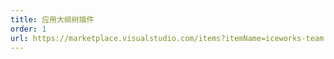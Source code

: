 ```yaml
---
title: 应用大纲树插件
order: 1
url: https://marketplace.visualstudio.com/items?itemName=iceworks-team.iceworks-app
---
```

